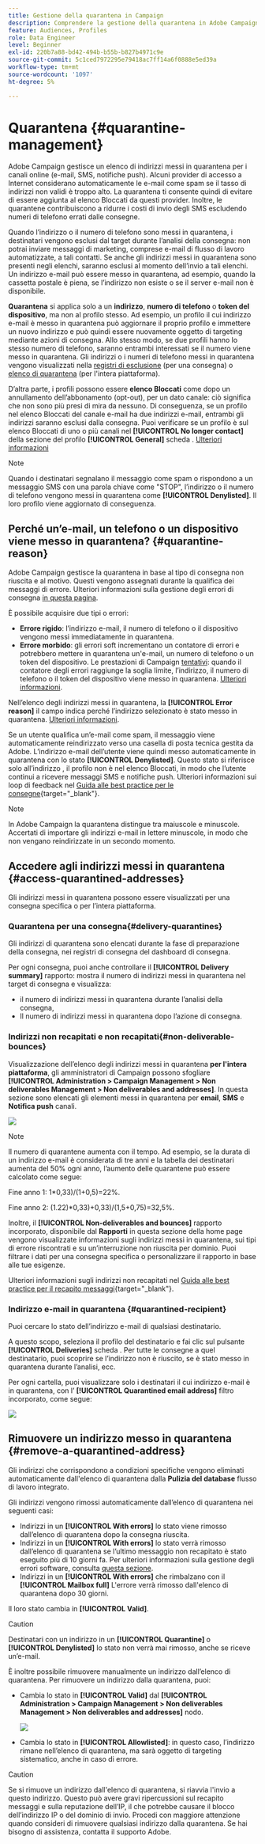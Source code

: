 ```yaml
---
title: Gestione della quarantena in Campaign
description: Comprendere la gestione della quarantena in Adobe Campaign
feature: Audiences, Profiles
role: Data Engineer
level: Beginner
exl-id: 220b7a88-bd42-494b-b55b-b827b4971c9e
source-git-commit: 5c1ced7972295e79418ac7ff14a6f0888e5ed39a
workflow-type: tm+mt
source-wordcount: '1097'
ht-degree: 5%

---
```


# Quarantena {#quarantine-management}

Adobe Campaign gestisce un elenco di indirizzi messi in quarantena per i canali online (e-mail, SMS, notifiche push). Alcuni provider di accesso a Internet considerano automaticamente le e-mail come spam se il tasso di indirizzi non validi è troppo alto. La quarantena ti consente quindi di evitare di essere aggiunta al elenco Bloccati da questi provider. Inoltre, le quarantene contribuiscono a ridurre i costi di invio degli SMS escludendo numeri di telefono errati dalle consegne.

Quando l’indirizzo o il numero di telefono sono messi in quarantena, i destinatari vengono esclusi dal target durante l’analisi della consegna: non potrai inviare messaggi di marketing, comprese e-mail di flusso di lavoro automatizzate, a tali contatti. Se anche gli indirizzi messi in quarantena sono presenti negli elenchi, saranno esclusi al momento dell’invio a tali elenchi. Un indirizzo e-mail può essere messo in quarantena, ad esempio, quando la cassetta postale è piena, se l’indirizzo non esiste o se il server e-mail non è disponibile.

<!--For more on best practices to secure and optimize your deliveries, refer to [this page](delivery-best-practices.md).-->

**Quarantena** si applica solo a un **indirizzo**, **numero di telefono** o **token del dispositivo**, ma non al profilo stesso. Ad esempio, un profilo il cui indirizzo e-mail è messo in quarantena può aggiornare il proprio profilo e immettere un nuovo indirizzo e può quindi essere nuovamente oggetto di targeting mediante azioni di consegna. Allo stesso modo, se due profili hanno lo stesso numero di telefono, saranno entrambi interessati se il numero viene messo in quarantena. Gli indirizzi o i numeri di telefono messi in quarantena vengono visualizzati nella [registri di esclusione](#delivery-quarantines) (per una consegna) o [elenco di quarantena](#non-deliverable-bounces) (per l&#39;intera piattaforma).

D’altra parte, i profili possono essere **elenco Bloccati** come dopo un annullamento dell’abbonamento (opt-out), per un dato canale: ciò significa che non sono più presi di mira da nessuno. Di conseguenza, se un profilo nel elenco Bloccati del canale e-mail ha due indirizzi e-mail, entrambi gli indirizzi saranno esclusi dalla consegna. Puoi verificare se un profilo è sul elenco Bloccati di uno o più canali nel **[!UICONTROL No longer contact]** della sezione del profilo **[!UICONTROL General]** scheda . [Ulteriori informazioni](../audiences/view-profiles.md)

>[!NOTE]
>
>Quando i destinatari segnalano il messaggio come spam o rispondono a un messaggio SMS con una parola chiave come &quot;STOP&quot;, l’indirizzo o il numero di telefono vengono messi in quarantena come **[!UICONTROL Denylisted]**. Il loro profilo viene aggiornato di conseguenza.

<!--For the email channel, email addresses are quarantined. For the mobile app channel, device tokens are quarantined. For the SMS channel, phone numbers are quarantined.?-->

## Perché un’e-mail, un telefono o un dispositivo viene messo in quarantena? {#quarantine-reason}

Adobe Campaign gestisce la quarantena in base al tipo di consegna non riuscita e al motivo. Questi vengono assegnati durante la qualifica dei messaggi di errore. Ulteriori informazioni sulla gestione degli errori di consegna [in questa pagina](delivery-failures.md).

È possibile acquisire due tipi o errori:

* **Errore rigido**: l’indirizzo e-mail, il numero di telefono o il dispositivo vengono messi immediatamente in quarantena.
* **Errore morbido**: gli errori soft incrementano un contatore di errori e potrebbero mettere in quarantena un&#39;e-mail, un numero di telefono o un token del dispositivo. Le prestazioni di Campaign [tentativi](delivery-failures.md#retries): quando il contatore degli errori raggiunge la soglia limite, l’indirizzo, il numero di telefono o il token del dispositivo viene messo in quarantena. [Ulteriori informazioni](delivery-failures.md#retries).

Nell’elenco degli indirizzi messi in quarantena, la **[!UICONTROL Error reason]** il campo indica perché l’indirizzo selezionato è stato messo in quarantena. [Ulteriori informazioni](#identifying-quarantined-addresses-for-the-entire-platform).


Se un utente qualifica un’e-mail come spam, il messaggio viene automaticamente reindirizzato verso una casella di posta tecnica gestita da Adobe. L’indirizzo e-mail dell’utente viene quindi messo automaticamente in quarantena con lo stato **[!UICONTROL Denylisted]**. Questo stato si riferisce solo all’indirizzo , il profilo non è nel elenco Bloccati, in modo che l’utente continui a ricevere messaggi SMS e notifiche push. Ulteriori informazioni sui loop di feedback nel [Guida alle best practice per le consegne](https://experienceleague.adobe.com/docs/deliverability-learn/deliverability-best-practice-guide/transition-process/infrastructure.html#feedback-loops){target=&quot;_blank&quot;}.

>[!NOTE]
>
>In Adobe Campaign la quarantena distingue tra maiuscole e minuscole. Accertati di importare gli indirizzi e-mail in lettere minuscole, in modo che non vengano reindirizzate in un secondo momento.

## Accedere agli indirizzi messi in quarantena {#access-quarantined-addresses}

Gli indirizzi messi in quarantena possono essere visualizzati per una consegna specifica o per l’intera piattaforma.

### Quarantena per una consegna{#delivery-quarantines}

Gli indirizzi di quarantena sono elencati durante la fase di preparazione della consegna, nei registri di consegna del dashboard di consegna.

Per ogni consegna, puoi anche controllare il **[!UICONTROL Delivery summary]** rapporto: mostra il numero di indirizzi messi in quarantena nel target di consegna e visualizza:

* il numero di indirizzi messi in quarantena durante l’analisi della consegna,
* Il numero di indirizzi messi in quarantena dopo l’azione di consegna.

### Indirizzi non recapitati e non recapitati{#non-deliverable-bounces}

Visualizzazione dell’elenco degli indirizzi messi in quarantena **per l&#39;intera piattaforma**, gli amministratori di Campaign possono sfogliare  **[!UICONTROL Administration > Campaign Management > Non deliverables Management > Non deliverables and addresses]**. In questa sezione sono elencati gli elementi messi in quarantena per **email**, **SMS** e **Notifica push** canali.

![](assets/tech-quarantine.png)

>[!NOTE]
>
>Il numero di quarantene aumenta con il tempo. Ad esempio, se la durata di un indirizzo e-mail è considerata di tre anni e la tabella dei destinatari aumenta del 50% ogni anno, l’aumento delle quarantene può essere calcolato come segue:
>
>Fine anno 1: 1&#42;0,33)/(1+0,5)=22%.
>
>Fine anno 2: (1.22)&#42;0,33)+0,33)/(1,5+0,75)=32,5%.

Inoltre, il **[!UICONTROL Non-deliverables and bounces]** rapporto incorporato, disponibile dal **Rapporti** in questa sezione della home page vengono visualizzate informazioni sugli indirizzi messi in quarantena, sui tipi di errore riscontrati e su un’interruzione non riuscita per dominio. Puoi filtrare i dati per una consegna specifica o personalizzare il rapporto in base alle tue esigenze.

Ulteriori informazioni sugli indirizzi non recapitati nel [Guida alle best practice per il recapito messaggi](https://experienceleague.adobe.com/docs/deliverability-learn/deliverability-best-practice-guide/metrics-for-deliverability/bounces.html){target=&quot;_blank&quot;}.

### Indirizzo e-mail in quarantena {#quarantined-recipient}

Puoi cercare lo stato dell’indirizzo e-mail di qualsiasi destinatario.

A questo scopo, seleziona il profilo del destinatario e fai clic sul pulsante **[!UICONTROL Deliveries]** scheda . Per tutte le consegne a quel destinatario, puoi scoprire se l’indirizzo non è riuscito, se è stato messo in quarantena durante l’analisi, ecc.

Per ogni cartella, puoi visualizzare solo i destinatari il cui indirizzo e-mail è in quarantena, con l’ **[!UICONTROL Quarantined email address]** filtro incorporato, come segue:

![](assets/quarantine-filter.png)


## Rimuovere un indirizzo messo in quarantena {#remove-a-quarantined-address}

Gli indirizzi che corrispondono a condizioni specifiche vengono eliminati automaticamente dall&#39;elenco di quarantena dalla **Pulizia del database** flusso di lavoro integrato.

Gli indirizzi vengono rimossi automaticamente dall’elenco di quarantena nei seguenti casi:

* Indirizzi in un **[!UICONTROL With errors]** lo stato viene rimosso dall’elenco di quarantena dopo la consegna riuscita.
* Indirizzi in un **[!UICONTROL With errors]** lo stato verrà rimosso dall’elenco di quarantena se l’ultimo messaggio non recapitato è stato eseguito più di 10 giorni fa. Per ulteriori informazioni sulla gestione degli errori software, consulta [questa sezione](#soft-error-management).
* Indirizzi in un **[!UICONTROL With errors]** che rimbalzano con il **[!UICONTROL Mailbox full]** L&#39;errore verrà rimosso dall&#39;elenco di quarantena dopo 30 giorni.

Il loro stato cambia in **[!UICONTROL Valid]**.

>[!CAUTION]
>
>Destinatari con un indirizzo in un **[!UICONTROL Quarantine]** o **[!UICONTROL Denylisted]** lo stato non verrà mai rimosso, anche se riceve un’e-mail.

È inoltre possibile rimuovere manualmente un indirizzo dall’elenco di quarantena. Per rimuovere un indirizzo dalla quarantena, puoi:

* Cambia lo stato in **[!UICONTROL Valid]** dal **[!UICONTROL Administration > Campaign Management > Non deliverables Management > Non deliverables and addresses]** nodo.

   ![](assets/tech-quarantine-status.png)

* Cambia lo stato in **[!UICONTROL Allowlisted]**: in questo caso, l’indirizzo rimane nell’elenco di quarantena, ma sarà oggetto di targeting sistematico, anche in caso di errore.

>[!CAUTION]
>
>Se si rimuove un indirizzo dall&#39;elenco di quarantena, si riavvia l&#39;invio a questo indirizzo. Questo può avere gravi ripercussioni sul recapito messaggi e sulla reputazione dell’IP, il che potrebbe causare il blocco dell’indirizzo IP o del dominio di invio. Procedi con maggiore attenzione quando consideri di rimuovere qualsiasi indirizzo dalla quarantena. Se hai bisogno di assistenza, contatta il supporto Adobe.
